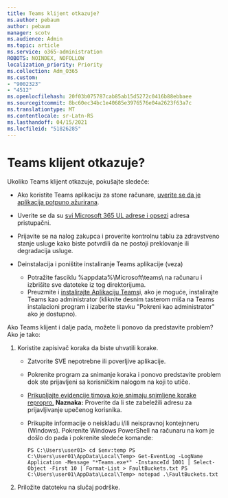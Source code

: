 ```yaml
---
title: Teams klijent otkazuje?
ms.author: pebaum
author: pebaum
manager: scotv
ms.audience: Admin
ms.topic: article
ms.service: o365-administration
ROBOTS: NOINDEX, NOFOLLOW
localization_priority: Priority
ms.collection: Adm_O365
ms.custom:
- "9002323"
- "4512"
ms.openlocfilehash: 20f03b075787cab85ab15d5272c0416b88ebbaee
ms.sourcegitcommit: 8bc60ec34bc1e40685e3976576e04a2623f63a7c
ms.translationtype: MT
ms.contentlocale: sr-Latn-RS
ms.lasthandoff: 04/15/2021
ms.locfileid: "51826285"
---
```

# <a name="teams-client-crashing"></a>Teams klijent otkazuje?

Ukoliko Teams klijent otkazuje, pokušajte sledeće:

- Ako koristite Teams aplikaciju za stone računare, [ uverite se da je aplikacija potpuno ažurirana](https://support.office.com/article/Update-Microsoft-Teams-535a8e4b-45f0-4f6c-8b3d-91bca7a51db1).

- Uverite se da su [svi Microsoft 365 UL adrese i opsezi](https://docs.microsoft.com/microsoftteams/connectivity-issues) adresa pristupačni.

- Prijavite se na nalog zakupca [](https://docs.microsoft.com/office365/enterprise/view-service-health) i proverite kontrolnu tablu za zdravstveno stanje usluge kako biste potvrdili da ne postoji preklovanje ili degradacija usluge.

- Deinstalacija i poništite instaliranje Teams aplikacije (veza)
    - Potražite fasciklu %appdata%\Microsoft\teams\ na računaru i izbrišite sve datoteke iz tog direktorijuma.
    - Preuzmite i [instalirajte Aplikaciju Teams](https://www.microsoft.com/microsoft-365/microsoft-teams/group-chat-software#office-DesktopAppDownload-ofoushy)i, ako je moguće, instalirajte Teams kao administrator (kliknite desnim tasterom miša na Teams instalacioni program i izaberite stavku "Pokreni kao administrator" ako je dostupno).

Ako Teams klijent i dalje pada, možete li ponovo da predstavite problem? Ako je tako:

1. Koristite zapisivač koraka da biste uhvatili korake.
    - Zatvorite SVE nepotrebne ili poverljive aplikacije.
    - Pokrenite program za snimanje koraka i ponovo predstavite problem dok ste prijavljeni sa korisničkim nalogom na koji to utiče.
    - [Prikupljajte evidencije timova koje snimaju snimljene korake repropro.](https://docs.microsoft.com/microsoftteams/log-files) **Naznaka:** Proverite da li ste zabeležili adresu za prijavljivanje upečenog korisnika.
    - Prikupite informacije o neiskladu i/ili neispravnoj kontejnneru (Windows). Pokrenite Windows PowerShell na računaru na kom je došlo do pada i pokrenite sledeće komande:

        `
        PS C:\Users\user01> cd $env:temp
        PS C:\Users\user01\AppData\Local\Temp> Get-EventLog -LogName Application -Message "*Teams.exe*" -InstanceId 1001 | Select-Object -First 10 | Format-List > FaultBuckets.txt
        PS C:\Users\user01\AppData\Local\Temp> notepad .\FaultBuckets.txt
        `
    
2. Priložite datoteku na slučaj podrške.
